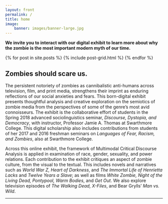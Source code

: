 ```yaml
---
layout: front
permalink: /
title: home
image:
    banner: images/banner-large.jpg
---
```


**We invite you to interact with our digital exhibit to learn more about why the zombie is the most important modern myth of our time.**

<div class="tiles">

{% for post in site.posts %}
{% include post-grid.html %}
{% endfor %}

</div>

## Zombies should scare us.

The persistent notoriety of zombies as cannibalistic anti-humans across television, film, and print media, strengthens their imprint as enduring reflections of our social anxieties and fears. This born-digital exhibit presents thoughtful analysis and creative exploration on the semiotics of zombie media from the perspectives of some of the genre’s most avid connoisseurs. The exhibit is the collaborative effort of students in the Spring 2018 advanced sociolinguistics seminar, *Discourse, Dystopia, and Democracy*, with instructor, Professor Jamie A. Thomas at Swarthmore College. This digital scholarship also includes contributions from students of her 2017 and 2016 freshman seminars on *Languages of Fear, Racism, and Zombies*, also at Swarthmore College.

Across this online exhibit, the framework of Multimodal Critical Discourse Analysis is applied in examination of race, gender, sexuality, and power relations. Each contribution to the exhibit critiques an aspect of zombie culture, from the visual to the textual. This includes novels and narratives such as *World War Z, Heart of Darkness*, and *The Immortal Life of Henrietta Lacks* and *Twelve Years a Slave*; as well as films *White Zombie, Night of the Living Dead, Pontypool, Warm Bodies*, and *Get Out*. We also explore television episodes of *The Walking Dead, X-Files*, and Bear Grylls’ *Man vs. Wild*. 


<hr/>